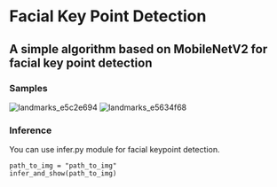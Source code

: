# Facial Key Point Detection 
## A simple algorithm based on MobileNetV2 for facial key point detection
### Samples
![landmarks_e5c2e694](https://user-images.githubusercontent.com/79300456/197869123-42882220-7055-48a6-ac17-76066f966ec6.jpg)
![landmarks_e5634f68](https://user-images.githubusercontent.com/79300456/197869131-975cad41-0b3e-4e70-a373-791d4f45aa2c.jpg)
### Inference
You can use infer.py module for facial keypoint detection.
```
path_to_img = "path_to_img"
infer_and_show(path_to_img)
```